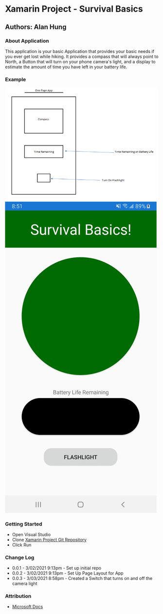 # Xamarin Project - Survival Basics

## Authors: Alan Hung

### About Application
This application is your basic Application that provides your basic needs if you ever get lost while hiking.  It provides a compass that will always point to North, a Button that will turn on your phone camera's light, and a display to estimate the amount of time you have left in your battery life.

### Example
![](./XamarinApp/XamarinApp/assets/Workflow.PNG)
![](./XamarinApp/XamarinApp/assets/App_Layout.jpg)

### Getting Started
* Open Visual Studio
* Clone [Xamarin Project Git Repository](https://github.com/AlanYHung/dotnetXamarinApp)
* Click Run

### Change Log
* 0.0.1 - 3/02/2021 9:13pm - Set up initial repo
* 0.0.2 - 3/02/2021 9:13pm - Set Up Page Layout for App
* 0.0.3 - 3/03/2021 8:58pm - Created a Switch that turns on and off the camera light

### Attribution
* [Microsoft Docs](https://docs.microsoft.com/en-us/dotnet/csharp/language-reference/)
